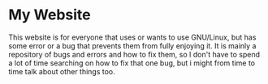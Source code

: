 # My Website

This website is for everyone that uses or wants to use GNU/Linux, but has some
error or a bug that prevents them from fully enjoying it. It is mainly a
repository of bugs and errors and how to fix them, so I don't have to spend a
lot of time searching on how to fix that one bug, but i might from time to time
talk about other things too.
